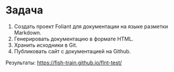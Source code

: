 # Задача

1. Создать проект Foliant для документации на языке разметки Markdown.
2. Генерировать документацию в формате HTML.
3. Хранить исходники в Git.
4. Публиковать сайт с документацией на Github.

Результаты: <https://fish-train.github.io/flnt-test/>
